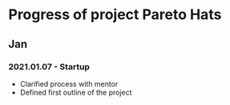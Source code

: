 # Progress of project Pareto Hats 

## Jan
### 2021.01.07 - Startup
- Clarified process with mentor
- Defined first outline of the project